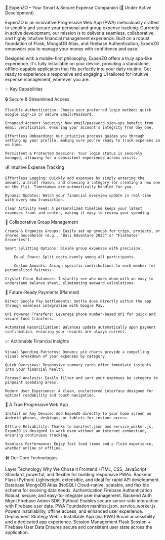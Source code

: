 💸 ExpenZO – Your Smart & Secure Expense Companion (🚧 Under Active Development)

ExpenZO is an innovative Progressive Web App (PWA) meticulously crafted to simplify and secure your personal and group expense tracking. Currently in active development, our mission is to deliver a seamless, collaborative, and highly intuitive financial management experience. Built on a robust foundation of Flask, MongoDB Atlas, and Firebase Authentication, ExpenZO empowers you to manage your money with confidence and ease.

Designed with a mobile-first philosophy, ExpenZO offers a truly app-like experience. It's fully installable on your device, providing a standalone, offline-capable application that fits perfectly into your daily routine. Get ready to experience a responsive and engaging UI tailored for intuitive expense management, wherever you are.

✨ Key Capabilities

🔒 Secure & Streamlined Access

    Flexible Authentication: Choose your preferred login method: quick Google Sign-In or secure Email/Password.

    Enhanced Account Security: New email/password sign-ups benefit from email verification, ensuring your account's integrity from day one.

    Effortless Onboarding: Our intuitive process guides you through setting up your profile, making sure you're ready to track expenses in no time.

    Persistent & Protected Sessions: Your login status is securely managed, allowing for a consistent experience across visits.

💰 Intuitive Expense Tracking

    Effortless Logging: Quickly add expenses by simply entering the amount, a brief reason, and choosing a category (or creating a new one on the fly). Timestamps are automatically handled for you.

    Dynamic Updates: Watch your financial overview update in real-time with every new transaction.

    Clear Activity Feed: A personalized timeline keeps your latest expenses front and center, making it easy to review your spending.

🤝 Collaborative Group Management

    Create & Organize Groups: Easily set up groups for trips, projects, or shared households (e.g., "Bali Adventure 2025" or "Flatmates' Groceries").

    Smart Splitting Options: Divide group expenses with precision:

        Equal Share: Split costs evenly among all participants.

        Custom Amounts: Assign specific contributions to each member for personalized fairness.

    Crystal-Clear Balances: Instantly see who owes whom with an easy-to-understand balance sheet, eliminating awkward calculations.

🚀 Future-Ready Payments (Planned)

    Direct Google Pay Settlements: Settle dues directly within the app through seamless integration with Google Pay.

    UPI Powered Transfers: Leverage phone number-based UPI for quick and secure fund transfers.

    Automated Reconciliation: Balances update automatically upon payment confirmation, ensuring your records are always current.

📈 Actionable Financial Insights

    Visual Spending Patterns: Dynamic pie charts provide a compelling visual breakdown of your expenses by category.

    Quick Overviews: Responsive summary cards offer immediate insights into your financial health.

    Focused Analysis: Easily filter and sort your expenses by category to pinpoint spending areas.

    Modern User Experience: A clean, uncluttered interface designed for optimal readability and touch navigation.

📱 A True Progressive Web App

    Install on Any Device: Add ExpenZO directly to your home screen on Android phones, desktops, or tablets for instant access.

    Offline Reliability: Thanks to manifest.json and service_worker.js, ExpenZO is designed to work even without an internet connection, ensuring continuous tracking.

    Seamless Performance: Enjoy fast load times and a fluid experience, whether online or offline.

🛠️ Our Core Technologies

Layer Technology  Why We Chose It
Frontend  HTML, CSS, JavaScript Standard, powerful, and flexible for building responsive PWAs.
Backend Flask (Python)  Lightweight, extensible, and ideal for rapid API development.
Database  MongoDB Atlas (NoSQL) Cloud-native, scalable, and flexible schema for evolving data needs.
Authentication  Firebase Authentication Robust, secure, and easy-to-integrate user management.
Backend Auth Mgmt Firebase Admin SDK (Python) Enables secure server-side interaction with Firebase user data.
PWA Foundation  manifest.json, service_worker.js  Powers installability, offline access, and enhanced user experience.
Deployment Strategy Web + Installable App (via PWA) Broad accessibility and a dedicated app experience.
Session Management  Flask Session + Firebase User Data  Ensures secure and consistent user state across the application.


